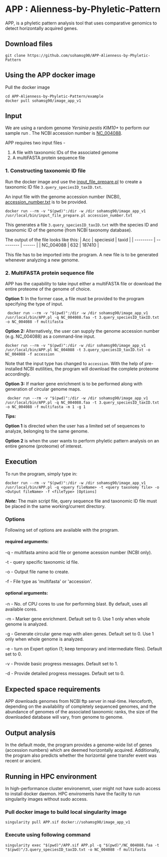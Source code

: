 # APP : Alienness-by-Phyletic-Pattern

APP, is a phyletic pattern analysis tool that uses comparative genomics to detect horizontally acquired genes. 



## Download files

```
git clone https://github.com/sohamsg90/APP-Alienness-by-Phyletic-Pattern
```

## Using the APP docker image
Pull the docker image

```
cd APP-Alienness-by-Phyletic-Pattern/example
docker pull sohamsg90/image_app_v1
```
## Input
We are using a random genome *Yersinia pestis KIM10+* to perform our sample run . The NCBI accession number is  [NC_004088](https://www.ncbi.nlm.nih.gov/nuccore/NC_004088.1/).

APP requires two input files - 
1. A file with taxonomic IDs of the associated genome
2. A multiFASTA protein sequence file

### 1. Constructing taxonomic ID file

Run the docker image and use the [input_file_prepare.pl](https://github.com/sohamsg90/APP-Alienness-by-Phyletic-Pattern/blob/main/scripts/taxonomy/input_file_prepare.pl) to create a taxonomic ID file `3.query_speciesID_taxID.txt`. 

An input file with the genome accession number (NCBI), [accession_number.txt](https://github.com/sohamsg90/APP-Alienness-by-Phyletic-Pattern/blob/main/example/accession_number.txt)  is to be provided.

```
docker run --rm -v "$(pwd)":/dir -w /dir sohamsg90/image_app_v1 /usr/local/bin/input_file_prepare.pl accession_number.txt
```
This generates a file `3.query_speciesID_taxID.txt` with the species ID and taxonomic ID of the genome (from NCBI taxonomy database).

The output of the file looks like this:
| Acc       | speciesid | taxid  |
| --------- | --------- | ------ |
| NC_004088 | 632       | 187410 |

This file has to be imported into the program. A new file is to be generated whenever analyzing a new genome.

### 2. MultiFASTA protein sequence file

APP has the capability to take input either a multiFASTA file or download the entire proteome of the genome of choice. 

**Option 1:**
In the former case, a file must be provided to the program specifying the type of input.

```
 docker run --rm -v "$(pwd)":/dir -w /dir sohamsg90/image_app_v1 /usr/local/bin/APP.pl -q NC_004088.faa -t 3.query_speciesID_taxID.txt -o NC_004088 -f multifasta
 ```

**Option 2:**
Alternatively, the user can supply the genome accession number (e.g. NC_004088) as a command-line input.

```
docker run --rm -v "$(pwd)":/dir -w /dir sohamsg90/image_app_v1 /usr/local/bin/APP.pl NC_004088 -t 3.query_speciesID_taxID.txt -o NC_004088 -f accession
```

Note that the input type has changed to `accession`. With the help of pre-installed NCBI eutilities, the program  will download the complete proteome accordingly.

**Option 3:**
If marker gene enrichment is to be performed along with generation of circular genome maps.

```
 docker run --rm -v "$(pwd)":/dir -w /dir sohamsg90/image_app_v1 /usr/local/bin/APP.pl -q NC_004088.faa -t 3.query_speciesID_taxID.txt -o NC_004088 -f multifasta -m 1 -g 1
 ```

***Tips:***

**Option 1** is directed when the user has a limited set of sequences to analyze, belonging to the same genome.

**Option 2** is when the user wants to perform phyletic pattern analysis on an entire genome (proteome) of interest.

## Execution
To run the program, simply type in:

```
docker run --rm -v "$(pwd)":/dir -w /dir sohamsg90/image_app_v1 /usr/local/bin/APP.pl -q <query fileName> -t <query taxonomy file> -o <Output fileName> -f <fileType> [Options]
```
***Note:*** The main script file, query sequence file and taxonomic ID file must be placed in the same working/current directory.

### Options

Following set of options are available with the program.

#### required arguments:
-q - multifasta amino acid file or genome acession number (NCBI only).

-t - query specific taxonomic id file.

-o - Output file name to create.

-f - File type as 'multifasta' or 'accession'.

#### optional arguments:

-n - No. of CPU cores to use for performing blast. By default, uses all available cores.

-m - Marker gene enrichment. Default set to 0. Use 1 only when whole genome is analyzed.

-g - Generate circular gene map with alien genes. Default set to 0. Use 1 only when whole genome is analyzed.

-e - turn on Expert option (1; keep temporary and intermediate files). Default set to 0. 

-v - Provide basic progress messages. Default set to 1.

-d - Provide detailed progress messages. Default set to 0.

## Expected space requirements

APP downloads genomes from NCBI ftp server in real-time. Henceforth, depending on the availability of completely sequenced genomes, and the abundance of genomes of the associated taxonomic ranks, the size of the downloaded database will vary, from genome to genome.


## Output analysis
In the default mode, the program provides a genome-wide list of genes (accession numbers) which are deemed horizontally acquired. Additionally, the program also predicts whether the horizontal gene transfer event was recent or ancient.


## Running in HPC environment
In high-performance cluster environemnt, user might not have sudo access to install docker daemon. 
HPC enviroments have the facilty to run singularity images without sudo access. 
### Pull docker image to build local singularity image
```
singularity pull APP.sif docker://sohamsg90/image_app_v1
```
### Execute using following command
```
singularity exec "$(pwd)"/APP.sif APP.pl -q "$(pwd)"/NC_004088.faa -t "$(pwd)"/3.query_speciesID_taxID.txt -o NC_004088 -f multifasta
```

